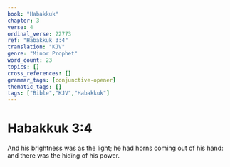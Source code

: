 ```yaml
---
book: "Habakkuk"
chapter: 3
verse: 4
ordinal_verse: 22773
ref: "Habakkuk 3:4"
translation: "KJV"
genre: "Minor Prophet"
word_count: 23
topics: []
cross_references: []
grammar_tags: [conjunctive-opener]
thematic_tags: []
tags: ["Bible","KJV","Habakkuk"]
---
```


# Habakkuk 3:4

And his brightness was as the light; he had horns coming out of his hand: and there was the hiding of his power.
